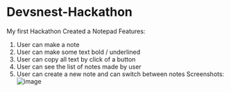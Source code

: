 # Devsnest-Hackathon
My first Hackathon 
Created a Notepad
Features: 
1. User can make a note
2. User can make some text bold / underlined
3. User can copy all text by click of a button
4. User can see the list of notes made by user
5. User can create a new note and can switch between notes
Screenshots:
![image](https://user-images.githubusercontent.com/77388132/192341261-8dbd762b-22c0-4422-b61b-221dfed515d0.png)

